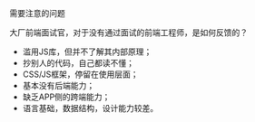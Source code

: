 需要注意的问题

大厂前端面试官，对于没有通过面试的前端工程师，是如何反馈的？

- 滥用JS库，但并不了解其内部原理；
- 抄别人的代码，自己都读不懂；
- CSS/JS框架，停留在使用层面；
- 基本没有后端能力；
- 缺乏APP侧的跨端能力；
- 语言基础，数据结构，设计能力较差。
